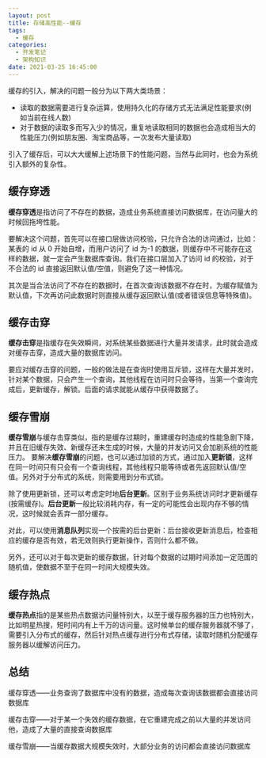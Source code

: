 ```yaml
---
layout: post
title: 存储高性能--缓存
tags:
  - 缓存
categories:
  - 开发笔记
  - 架构知识
date: 2021-03-25 16:45:00
---
```


缓存的引入，解决的问题一般分为以下两大类场景：

- 读取的数据需要进行复杂运算，使用持久化的存储方式无法满足性能要求(例如当前在线人数)
- 对于数据的读取多而写入少的情况，重复地读取相同的数据也会造成相当大的性能压力(例如朋友圈、淘宝商品等，一次发布大量读取)

引入了缓存后，可以大大缓解上述场景下的性能问题，当然与此同时，也会为系统引入额外的复杂性。

## 缓存穿透

**缓存穿透**是指访问了不存在的数据，造成业务系统直接访问数据库，在访问量大的时候回拖垮性能。

要解决这个问题，首先可以在接口层做访问校验，只允许合法的访问通过，比如：某表的 id 从 0 开始自增，而用户访问了 id 为-1 的数据，则缓存中不可能存在这样的数据，就一定会产生数据库查询。我们在接口层加入了访问 id 的校验，对于不合法的 id 直接返回默认值/空值，则避免了这一种情况。

其次是当合法访问了不存在的数据时，在首次查询该数据不存在时，为缓存赋值为默认值，下次再访问此数据时则直接从缓存返回默认值(或者错误信息等特殊值)。

## 缓存击穿

**缓存击穿**是指缓存在失效瞬间，对系统某些数据进行大量并发请求，此时就会造成对缓存击穿，造成大量的数据库访问。

要应对缓存击穿的问题，一般的做法是在查询时使用互斥锁，这样在大量并发时，针对某个数据，只会产生一个查询，其他线程在访问时只会等待，当第一个查询完成后，更新缓存，解锁。后面的请求就能从缓存中获得数据了。

## 缓存雪崩

**缓存雪崩**与缓存击穿类似，指的是缓存过期时，重建缓存时造成的性能急剧下降，并且在旧缓存失效、新缓存还未生成的时候，大量的并发访问又会加剧系统的性能压力。
要解决**缓存雪崩**的问题，也可以通过加锁的方式，通过加入**更新锁**，这样在同一时间只有只会有一个查询线程，其他线程只能等待或者先返回默认值/空值。另外对于分布式的系统，则需要用到分布式锁。

除了使用更新锁，还可以考虑定时地**后台更新**。区别于业务系统访问时才更新缓存(按需缓存)。**后台更新**一般比较消耗内存，有一定的可能性会出现内存不够的情况，这时候就会丢弃一部分缓存。

对此，可以使用**消息队列**实现一个按需的后台更新：后台接收更新消息后，检查相应的缓存是否有效，若无效则执行更新操作，否则什么都不做。

另外，还可以对于每次更新的缓存数据，针对每个数据的过期时间添加一定范围的随机值，使数据不至于在同一时间大规模失效。

## 缓存热点

**缓存热点**指的是某些热点数据访问量特别大，以至于缓存服务器的压力也特别大，比如明星热搜，短时间内有上千万的访问量。这时候单台的缓存服务器就不够了，需要引入分布式的缓存，然后针对热点缓存进行分布式存储，读取时随机分配缓存服务器以缓解访问压力。

## 总结

缓存穿透——业务查询了数据库中没有的数据，造成每次查询该数据都会直接访问数据库

缓存击穿——对于某一个失效的缓存数据，在它重建完成之前以大量的并发访问他，造成了大量的直接查询数据库

缓存雪崩——当缓存数据大规模失效时，大部分业务的访问都会直接访问数据库
